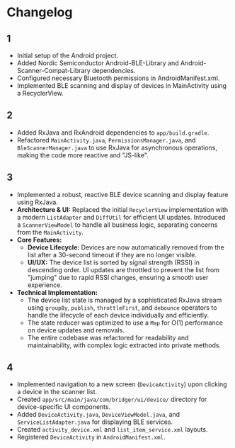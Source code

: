 # Changelog

## 1
- Initial setup of the Android project.
- Added Nordic Semiconductor Android-BLE-Library and Android-Scanner-Compat-Library dependencies.
- Configured necessary Bluetooth permissions in AndroidManifest.xml.
- Implemented BLE scanning and display of devices in MainActivity using a RecyclerView.

## 2
- Added RxJava and RxAndroid dependencies to `app/build.gradle`.
- Refactored `MainActivity.java`, `PermissionsManager.java`, and `BleScannerManager.java` to use RxJava for asynchronous operations, making the code more reactive and "JS-like".

## 3
- Implemented a robust, reactive BLE device scanning and display feature using RxJava.
- **Architecture & UI:** Replaced the initial `RecyclerView` implementation with a modern `ListAdapter` and `DiffUtil` for efficient UI updates. Introduced a `ScannerViewModel` to handle all business logic, separating concerns from the `MainActivity`.
- **Core Features:**
    - **Device Lifecycle:** Devices are now automatically removed from the list after a 30-second timeout if they are no longer visible.
    - **UI/UX:** The device list is sorted by signal strength (RSSI) in descending order. UI updates are throttled to prevent the list from "jumping" due to rapid RSSI changes, ensuring a smooth user experience.
- **Technical Implementation:**
    - The device list state is managed by a sophisticated RxJava stream using `groupBy`, `publish`, `throttleFirst`, and `debounce` operators to handle the lifecycle of each device individually and efficiently.
    - The state reducer was optimized to use a `Map` for O(1) performance on device updates and removals.
    - The entire codebase was refactored for readability and maintainability, with complex logic extracted into private methods.

## 4
- Implemented navigation to a new screen (`DeviceActivity`) upon clicking a device in the scanner list.
- Created `app/src/main/java/com/bridger/ui/device/` directory for device-specific UI components.
- Added `DeviceActivity.java`, `DeviceViewModel.java`, and `ServiceListAdapter.java` for displaying BLE services.
- Created `activity_device.xml` and `list_item_service.xml` layouts.
- Registered `DeviceActivity` in `AndroidManifest.xml`.

